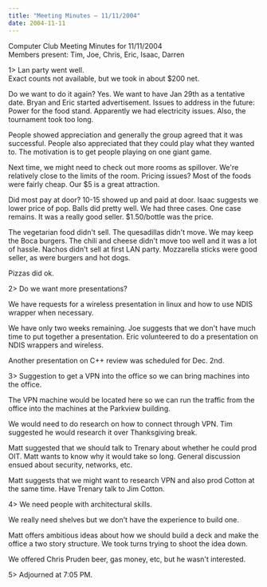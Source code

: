 ```yaml
---
title: "Meeting Minutes – 11/11/2004"
date: 2004-11-11
---
```

Computer Club Meeting Minutes for 11/11/2004<br>
Members present: Tim, Joe, Chris, Eric, Isaac, Darren<p>

1> Lan party went well.<br>
Exact counts not available, but we took in about $200 net.<p>

Do we want to do it again?  Yes.  We want to have Jan 29th as a tentative date.
Bryan and Eric started advertisement.  Issues to address in the future: Power
for the food stand.  Apparently we had electricity issues.  Also, the
tournament took too long.  <p>

People showed appreciation and generally the group agreed that it was
successful.  People also appreciated that they could play what they wanted to.
The motivation is to get people playing on one giant game.<p>

Next time, we might need to check out more rooms as spillover.  We're
relatively close to the limits of the room.  Pricing issues?  Most of the foods
were fairly cheap.  Our $5 is a great attraction. <p> 

Did most pay at door?  10-15 showed up and paid at door.  Isaac suggests we
lower price of pop.  Balls did pretty well.  We had three cases.  One case
remains.  It was a really good seller.  $1.50/bottle was the price.<p>

The vegetarian food didn't sell.  The quesadillas didn't move.  We may keep the
Boca burgers.  The chili and cheese didn't move too well and it was a lot of
hassle.  Nachos didn't sell at first LAN party.  Mozzarella sticks were good
seller, as were burgers and hot dogs.  <p>

Pizzas did ok.  <p>

2> Do we want more presentations?<br>

We have requests for a wireless presentation in linux and how to use NDIS
wrapper when necessary.<p>

We have only two weeks remaining.  Joe suggests that we don't have much time to
put together a presentation.  Eric volunteered to do a presentation on NDIS
wrappers and wireless.<p>

Another presentation on C++ review was scheduled for Dec. 2nd.<p>

3> Suggestion to get a VPN into the office so we can bring machines into the
office.<br>

The VPN machine would be located here so we can run the traffic from the office
into the machines at the Parkview building.  <p>

We would need to do research on how to connect through VPN.  Tim suggested he
would research it over Thanksgiving break.<p>

Matt suggested that we should talk to Trenary about whether he could prod OIT.
Matt wants to know why it would take so long.  General discussion ensued about
security, networks, etc.<p>

Matt suggests that we might want to research VPN and also prod Cotton at the
same time.  Have Trenary talk to Jim Cotton.<p>

4> We need people with architectural skills.<br>

We really need shelves but we don't have the experience to build one.<p>  

Matt offers ambitious ideas about how we should build a deck and make the
office a two story structure.  We took turns trying to shoot the idea down.<p>

We offered Chris Pruden beer, gas money, etc, but he wasn't interested.<p>

5> Adjourned at 7:05 PM.<p>

